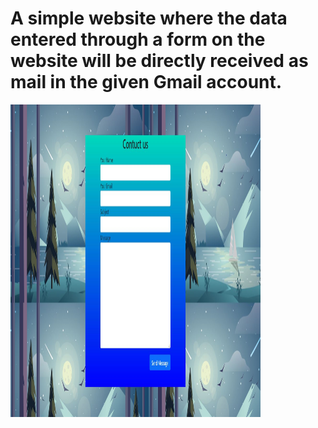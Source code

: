 # A simple website where the data entered through a form on the website will be directly received as mail in the given Gmail account.
<img src="Capture.JPG" width="400px" height="500px"> 
